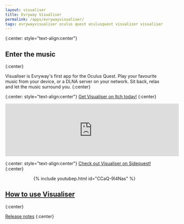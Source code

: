 ```yaml
---
layout: visualiser
title: Evryway Visualiser
permalink: /apps/evrywayvisualiser/
tags: evrywayvisualiser oculus quest oculusquest visualizer visualiser
---
```

{:center: style="text-align:center"}
## Enter the music
{:center}

Visualiser is Evryway's first app for the Oculus Quest. Play your favourite music from your device,
or a DLNA server on your network. Sit back, relax and let the music surround you.
{:center}

{:center: style="text-align:center"}
[Get Visualiser on Itch today!](https://evryway.itch.io/evryway-visualiser)
{:center}


<center>
<iframe src="https://itch.io/embed/507905?bg_color=000000&amp;fg_color=f3fde7&amp;link_color=fa5c5c&amp;border_color=333333" width="552" height="167" frameborder="0">
<a href="https://evryway.itch.io/evryway-visualiser">Evryway Visualiser by Evryway</a>
</iframe>
</center>


{:center: style="text-align:center"}
[Check out Visualiser on Sidequest!](https://sidequestvr.com/app/325)
{:center}

<center>{% include youtubep.html id="CCaQ-9l4Nas" %}</center>


## [How to use Visualiser](/apps/evrywayvisualiser/instructions/index)
{:center}

[Release notes](release_notes)
{:center}

